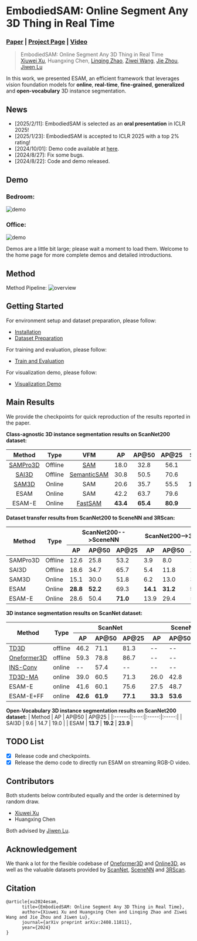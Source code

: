 # EmbodiedSAM: Online Segment Any 3D Thing in Real Time
### [Paper](https://arxiv.org/abs/2408.11811) | [Project Page](https://xuxw98.github.io/ESAM/) | [Video](https://cloud.tsinghua.edu.cn/f/f75279f89bf64720b8ec/?dl=1)

> EmbodiedSAM: Online Segment Any 3D Thing in Real Time  
> [Xiuwei Xu](https://xuxw98.github.io/), Huangxing Chen, [Linqing Zhao](https://scholar.google.com/citations?user=ypxt5UEAAAAJ&hl=zh-CN&oi=ao), [Ziwei Wang](https://ziweiwangthu.github.io/), [Jie Zhou](https://scholar.google.com/citations?user=6a79aPwAAAAJ&hl=en&authuser=1), [Jiwen Lu](http://ivg.au.tsinghua.edu.cn/Jiwen_Lu/)


In this work, we presented ESAM, an efficient framework that leverages vision foundation models for <b>online</b>, <b>real-time</b>, <b>fine-grained</b>, <b>generalized</b> and <b>open-vocabulary</b> 3D instance segmentation. 


## News
- [2025/2/11]: EmbodiedSAM is selected as an <b>oral presentation</b> in ICLR 2025!
- [2025/1/23]: EmbodiedSAM is accepted to ICLR 2025 with a top 2% rating!
- [2024/10/01]: Demo code available at [here](https://github.com/xuxw98/ESAM/blob/main/docs/demo.md).
- [2024/8/27]: Fix some bugs.
- [2024/8/22]: Code and demo released.


## Demo
### Bedroom:
![demo](./assets/demo2.gif)

### Office:
![demo](./assets/demo1.gif)

Demos are a little bit large; please wait a moment to load them. Welcome to the home page for more complete demos and detailed introductions.


## Method 

Method Pipeline:
![overview](./assets/pipeline.png)

## Getting Started
For environment setup and dataset preparation, please follow:
* [Installation](./docs/installation.md)
* [Dataset Preparation](./docs/dataset_preparation.md)

For training and evaluation, please follow:
* [Train and Evaluation](./docs/run.md)
  
For visualization demo, please follow:
* [Visualization Demo](./docs/demo.md)


## Main Results
We provide the checkpoints for quick reproduction of the results reported in the paper.

**Class-agnostic 3D instance segmentation results on ScanNet200 dataset:**

|  Method  |   Type  |     VFM     |  AP  | AP@50 | AP@25 | Speed(ms) | Downloads |
|:--------:|:-------:|:-----------:|:----:|:-----:|:-----:|:---------:|:---------:|
| [SAMPro3D](https://github.com/GAP-LAB-CUHK-SZ/SAMPro3D) | Offline |     [SAM](https://github.com/facebookresearch/segment-anything)     | 18.0 |  32.8 |  56.1 |     --    |     --    |
|   [SAI3D](https://github.com/yd-yin/SAI3D)  | Offline | [SemanticSAM](https://github.com/UX-Decoder/Semantic-SAM) | 30.8 |  50.5 |  70.6 |     --    |     --    |
|   [SAM3D](https://github.com/Pointcept/SegmentAnything3D)  |  Online |     SAM     | 20.6 |  35.7 |  55.5 | 1369+1518 |     --    |
|   ESAM   |  Online |     SAM     | 42.2 |  63.7 |  79.6 |  1369+**80**  |   [model](https://cloud.tsinghua.edu.cn/f/426d6eb693ff4b1fa04b/?dl=1)   |
|  ESAM-E  |  Online |   [FastSAM](https://github.com/CASIA-IVA-Lab/FastSAM)   | **43.4** |  **65.4** |  **80.9** |   **20**+**80**   |   [model](https://cloud.tsinghua.edu.cn/f/7578d7e3d6764f6a93ee/?dl=1)   |

**Dataset transfer results from ScanNet200 to SceneNN and 3RScan:**
<table class="tg"><thead>
  <tr>
    <th class="tg-b2st" rowspan="2">Method</th>
    <th class="tg-b2st" rowspan="2">Type </th>
    <th class="tg-b2st" colspan="3">ScanNet200--&gt;SceneNN</th>
    <th class="tg-b2st" colspan="3">ScanNet200--&gt;3RScan</th>
  </tr>
  <tr>
    <th class="tg-wa1i">AP</th>
    <th class="tg-wa1i">AP@50</th>
    <th class="tg-wa1i">AP@25</th>
    <th class="tg-wa1i">AP</th>
    <th class="tg-wa1i">AP@50</th>
    <th class="tg-wa1i">AP@25</th>
  </tr></thead>
<tbody>
  <tr>
    <td class="tg-nrix">SAMPro3D</td>
    <td class="tg-nrix">Offline</td>
    <td class="tg-nrix">12.6</td>
    <td class="tg-nrix">25.8</td>
    <td class="tg-nrix">53.2</td>
    <td class="tg-nrix">3.9</td>
    <td class="tg-nrix">8.0</td>
    <td class="tg-nrix">21.0</td>
  </tr>
  <tr>
    <td class="tg-nrix">SAI3D</td>
    <td class="tg-nrix">Offline</td>
    <td class="tg-nrix">18.6</td>
    <td class="tg-nrix">34.7</td>
    <td class="tg-nrix">65.7</td>
    <td class="tg-nrix">5.4</td>
    <td class="tg-nrix">11.8</td>
    <td class="tg-nrix">27.4</td>
  </tr>
  <tr>
    <td class="tg-nrix">SAM3D</td>
    <td class="tg-nrix">Online</td>
    <td class="tg-nrix">15.1</td>
    <td class="tg-nrix">30.0</td>
    <td class="tg-nrix">51.8</td>
    <td class="tg-nrix">6.2</td>
    <td class="tg-nrix">13.0</td>
    <td class="tg-nrix">33.9</td>
  </tr>
  <tr>
    <td class="tg-nrix">ESAM</td>
    <td class="tg-nrix">Online</td>
    <td class="tg-nrix"><b>28.8</b></td>
    <td class="tg-nrix"><b>52.2</b></td>
    <td class="tg-nrix">69.3</td>
    <td class="tg-nrix"><b>14.1</b></td>
    <td class="tg-nrix"><b>31.2</b></td>
    <td class="tg-nrix"><b>59.6</b></td>
  </tr>
  <tr>
    <td class="tg-nrix">ESAM-E</td>
    <td class="tg-nrix">Online</td>
    <td class="tg-nrix">28.6</td>
    <td class="tg-nrix">50.4</td>
    <td class="tg-nrix"><b>71.0</b></td>
    <td class="tg-nrix">13.9</td>
    <td class="tg-nrix">29.4</td>
    <td class="tg-nrix">58.8</td>
  </tr>
</tbody></table>

**3D instance segmentation results on ScanNet dataset:**
<table class="tg"><thead>
  <tr>
    <th class="tg-gabo" rowspan="2">Method</th>
    <th class="tg-gabo" rowspan="2">Type</th>
    <th class="tg-gabo" colspan="3">ScanNet</th>
    <th class="tg-gabo" colspan="3">SceneNN</th>
    <th class="tg-gabo" rowspan="2">FPS</th>
    <th class="tg-gabo" rowspan="2">Download</th>
  </tr>
  <tr>
    <th class="tg-uzvj">AP</th>
    <th class="tg-uzvj">AP@50</th>
    <th class="tg-uzvj">AP@25</th>
    <th class="tg-uzvj">AP</th>
    <th class="tg-uzvj">AP@50</th>
    <th class="tg-uzvj">AP@25</th>
  </tr></thead>
<tbody>
  <tr>
    <td class="tg-9wq8"><a href=https://github.com/SamsungLabs/td3d>TD3D</a></td>
    <td class="tg-9wq8">offline</td>
    <td class="tg-9wq8">46.2</td>
    <td class="tg-9wq8">71.1</td>
    <td class="tg-9wq8">81.3</td>
    <td class="tg-9wq8">--</td>
    <td class="tg-9wq8">--</td>
    <td class="tg-9wq8">--</td>
    <td class="tg-9wq8">--</td>
    <td class="tg-9wq8">--</td>
  </tr>
  <tr>
    <td class="tg-9wq8"><a href=https://github.com/oneformer3d/oneformer3d>Oneformer3D</a></td>
    <td class="tg-9wq8">offline</td>
    <td class="tg-9wq8">59.3</td>
    <td class="tg-9wq8">78.8</td>
    <td class="tg-9wq8">86.7</td>
    <td class="tg-9wq8">--</td>
    <td class="tg-9wq8">--</td>
    <td class="tg-9wq8">--</td>
    <td class="tg-9wq8">--</td>
    <td class="tg-9wq8">--</td>
  </tr>
  <tr>
    <td class="tg-9wq8"><a href=https://github.com/THU-luvision/INS-Conv>INS-Conv</a></td>
    <td class="tg-9wq8">online</td>
    <td class="tg-9wq8">--</td>
    <td class="tg-9wq8">57.4</td>
    <td class="tg-9wq8">--</td>
    <td class="tg-9wq8">--</td>
    <td class="tg-9wq8">--</td>
    <td class="tg-9wq8">--</td>
    <td class="tg-9wq8">--</td>
    <td class="tg-9wq8">--</td>
  </tr>
  <tr>
    <td class="tg-9wq8"><a href=https://github.com/xuxw98/Online3D>TD3D-MA</a></td>
    <td class="tg-9wq8">online</td>
    <td class="tg-9wq8">39.0</td>
    <td class="tg-9wq8">60.5</td>
    <td class="tg-9wq8">71.3</td>
    <td class="tg-9wq8">26.0</td>
    <td class="tg-9wq8">42.8</td>
    <td class="tg-9wq8">59.2</td>
    <td class="tg-9wq8">3.5</td>
    <td class="tg-9wq8">--</td>
  </tr>
  <tr>
    <td class="tg-9wq8">ESAM-E</td>
    <td class="tg-9wq8">online</td>
    <td class="tg-9wq8">41.6</td>
    <td class="tg-9wq8">60.1</td>
    <td class="tg-9wq8">75.6</td>
    <td class="tg-9wq8">27.5</td>
    <td class="tg-9wq8">48.7</td>
    <td class="tg-uzvj"><b>64.6</b></td>
    <td class="tg-uzvj"><b>10</b></td>
    <td class="tg-9wq8"><a href=https://cloud.tsinghua.edu.cn/f/1eeff1152a5f4d4989da/?dl=1>model</a></td>
  </tr>
  <tr>
    <td class="tg-nrix">ESAM-E+FF</td>
    <td class="tg-nrix">online</td>
    <td class="tg-wa1i"><b>42.6</b></td>
    <td class="tg-wa1i"><b>61.9</b></td>
    <td class="tg-wa1i"><b>77.1</b></td>
    <td class="tg-wa1i"><b>33.3</b></td>
    <td class="tg-wa1i"><b>53.6</b></td>
    <td class="tg-nrix">62.5</td>
    <td class="tg-nrix">9.8</td>
    <td class="tg-nrix"><a href=https://cloud.tsinghua.edu.cn/f/4c2dd1559e854f48be76/?dl=1>model</a></td>
  </tr>
</tbody></table>

**Open-Vocabulary 3D instance segmentation results on ScanNet200 dataset:**
| Method |  AP  | AP@50 | AP@25 |
|:------:|:----:|:-----:|:-----:|
|  SAI3D |  9.6 |  14.7 |  19.0 |
|  ESAM  | **13.7** |  **19.2** |  **23.9** |


## TODO List
- [x] Release code and checkpoints.
- [x] Release the demo code to directly run ESAM on streaming RGB-D video.

## Contributors
Both students below contributed equally and the order is determined by random draw.
- [Xiuwei Xu](https://xuxw98.github.io/)
- Huangxing Chen

Both advised by [Jiwen Lu](https://ivg.au.tsinghua.edu.cn/Jiwen_Lu/).

## Acknowledgement
We thank a lot for the flexible codebase of [Oneformer3D](https://github.com/oneformer3d/oneformer3d) and [Online3D](https://github.com/xuxw98/Online3D), as well as the valuable datasets provided by [ScanNet](https://github.com/ScanNet/ScanNet), [SceneNN](https://github.com/hkust-vgd/scenenn) and [3RScan](https://github.com/WaldJohannaU/3RScan).


## Citation
```
@article{xu2024esam, 
      title={EmbodiedSAM: Online Segment Any 3D Thing in Real Time}, 
      author={Xiuwei Xu and Huangxing Chen and Linqing Zhao and Ziwei Wang and Jie Zhou and Jiwen Lu},
      journal={arXiv preprint arXiv:2408.11811},
      year={2024}
}
```
